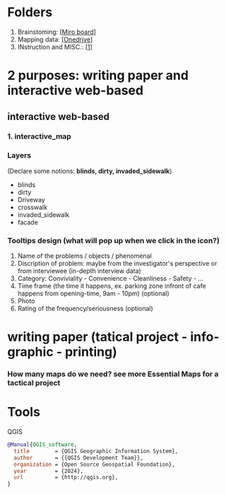 # Folders
1. Brainstoming: [[Miro board](https://miro.com/app/board/uXjVM1asjxo=/)]
2. Mapping data: [[Onedrive](https://miro.com/app/board/uXjVM1asjxo=/?moveToWidget=3458764624296515278&cot=14)]
3. INstruction and MISC.: [[1](https://drive.google.com/drive/folders/1V_Q3G7QA2Usi3KqPYQYe-7BT0d_npp6b?usp=drive_link)]  
# **2 purposes: writing paper and interactive web-based**
## interactive web-based
### 1. interactive_map 
### Layers
(Declare some notions: **blinds, dirty, invaded_sidewalk**) 
- blinds
- dirty
- Driveway
- crosswalk
- invaded_sidewalk
- facade
### Tooltips design (what will pop up when we click in the icon?)
1. Name of the problems / objects / phenomenal 
2. Discription of problem: maybe from the investigator's perspective or from interviewee (in-depth interview data)
3. Category: Conviviality - Convenience - Cleanliness - Safety - ...
4. Time frame (the time it happens, ex. parking zone infront of cafe happens from opening-time, 9am - 10pm) (optional)
5. Photo
6. Rating of the frequency/seriousness (optional)
   
# writing paper (tatical project - info-graphic - printing)
### How many maps do we need? see more Essential Maps for a tactical project 

# Tools
QGIS
```bibtex
@Manual{QGIS_software,
  title        = {QGIS Geographic Information System},
  author       = {{QGIS Development Team}},
  organization = {Open Source Geospatial Foundation},
  year         = {2024},
  url          = {http://qgis.org},
}
```

